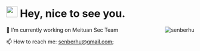 <h1><img src="https://emojis.slackmojis.com/emojis/images/1531849430/4246/blob-sunglasses.gif?1531849430" width="30"/> Hey, nice to see you.</h1>
<img align="right" src="https://github-readme-stats.vercel.app/api?username=senberhu&show_icons=true&theme=dracula" alt="senberhu" />
🔭 I’m currently working on Meituan Sec Team

📫 How to reach me: [senberhu@gmail.com](mailto:senberhu@gmail.com);
